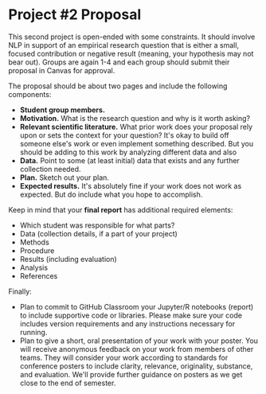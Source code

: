 # Project #2 Proposal

This second project is open-ended with some constraints. It should involve NLP in support of an empirical research question that is either a small, focused contribution or negative result (meaning, your hypothesis may not bear out). Groups are again 1-4 and each group should submit their proposal in Canvas for approval.

The proposal should be about two pages and include the following components:

- **Student group members.**
- **Motivation.** What is the research question and why is it worth asking?
- **Relevant scientific literature.** What prior work does your proposal rely upon or sets the context for your question? It's okay to build off someone else's work or even implement something described. But you should be adding to this work by analyzing different data and also
- **Data.** Point to some (at least initial) data that exists and any further collection needed.
- **Plan.** Sketch out your plan.
- **Expected results.** It's absolutely fine if your work does not work as expected. But do include what you hope to accomplish.

Keep in mind that your **final report** has additional required elements:

- Which student was responsible for what parts?
- Data (collection details, if a part of your project)
- Methods
- Procedure
- Results (including evaluation)
- Analysis
- References

Finally:
- Plan to commit to GitHub Classroom your Jupyter/R notebooks (report) to include supportive code or libraries. Please make sure your code includes version requirements and any instructions necessary for running.
- Plan to give a short, oral presentation of your work with your poster. You will receive anonymous feedback on your work from members of other teams. They will consider your work according to standards for conference posters to include clarity, relevance, originality, substance, and evaluation. We'll provide further guidance on posters as we get close to the end of semester.
